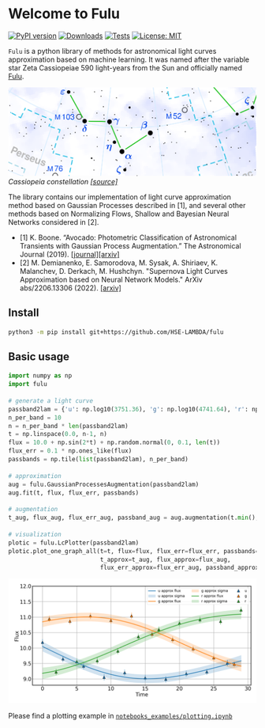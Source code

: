 # Welcome to Fulu

[![PyPI version](https://badge.fury.io/py/fulu.svg)](https://badge.fury.io/py/fulu)
[![Downloads](https://pepy.tech/badge/fulu)](https://pepy.tech/project/fulu)
[![Tests](https://github.com/HSE-LAMBDA/fulu/actions/workflows/tests.yml/badge.svg)](https://github.com/HSE-LAMBDA/fulu/actions/workflows/tests.yml)
[![License: MIT](https://img.shields.io/badge/License-MIT-yellow.svg)](https://opensource.org/licenses/MIT)

`Fulu` is a python library of methods for astronomical light curves approximation based on machine learning. It was named after the variable star Zeta Cassiopeiae 590 light-years from the Sun and officially named [Fulu](https://simbad.cds.unistra.fr/simbad/sim-id?Ident=HR153).


![](https://raw.githubusercontent.com/HSE-LAMBDA/fulu/master/images/cas.png)
_Cassiopeia constellation [[source]](https://en.wikipedia.org/wiki/File:Cassiopeia_constellation_map.svg)_

The library contains our implementation of light curve approximation method based on Gaussian Processes described in [1], and several other methods based on Normalizing Flows, Shallow and Bayesian Neural Networks considered in [2].

- [1] K. Boone.  “Avocado: Photometric Classification of Astronomical Transients with Gaussian Process Augmentation.” The Astronomical Journal (2019). [[journal]](https://doi.org/10.3847/1538-3881/ab5182)[[arxiv]](https://doi.org/10.48550/arXiv.1907.04690)
- [2] M. Demianenko, E. Samorodova, M. Sysak, A. Shiriaev, K. Malanchev, D. Derkach, M. Hushchyn. "Supernova Light Curves Approximation based on Neural Network Models." ArXiv abs/2206.13306 (2022). [[arxiv]](https://doi.org/10.48550/arXiv.2206.13306)



## Install

```sh
python3 -m pip install git+https://github.com/HSE-LAMBDA/fulu
```

## Basic usage

```python
import numpy as np
import fulu

# generate a light curve
passband2lam = {'u': np.log10(3751.36), 'g': np.log10(4741.64), 'r': np.log10(6173.23)}
n_per_band = 10
n = n_per_band * len(passband2lam)
t = np.linspace(0.0, n-1, n)
flux = 10.0 + np.sin(2*t) + np.random.normal(0, 0.1, len(t))
flux_err = 0.1 * np.ones_like(flux)
passbands = np.tile(list(passband2lam), n_per_band)

# approximation
aug = fulu.GaussianProcessesAugmentation(passband2lam)
aug.fit(t, flux, flux_err, passbands)

# augmentation
t_aug, flux_aug, flux_err_aug, passband_aug = aug.augmentation(t.min(), t.max(), 100)

# visualization
plotic = fulu.LcPlotter(passband2lam)
plotic.plot_one_graph_all(t=t, flux=flux, flux_err=flux_err, passbands=passbands,
                          t_approx=t_aug, flux_approx=flux_aug,
                          flux_err_approx=flux_err_aug, passband_approx=passband_aug)
```
![](https://raw.githubusercontent.com/HSE-LAMBDA/fulu/master/images/ex.png)

Please find a plotting example in [`notebooks_examples/plotting.ipynb`](notebooks_examples/plotting.ipynb)
